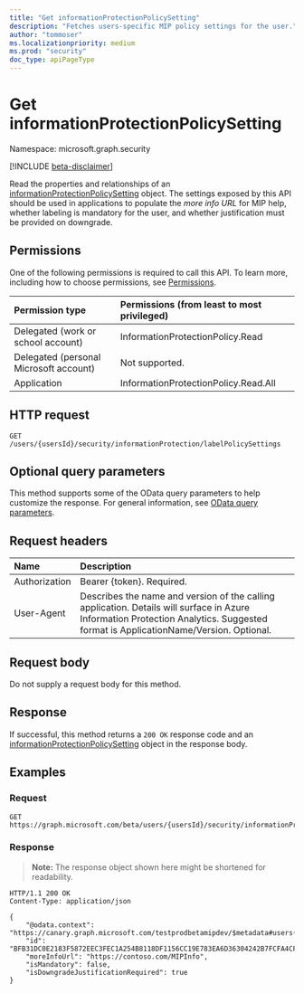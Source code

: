 ```yaml
---
title: "Get informationProtectionPolicySetting"
description: "Fetches users-specific MIP policy settings for the user."
author: "tommoser"
ms.localizationpriority: medium
ms.prod: "security"
doc_type: apiPageType
---
```


# Get informationProtectionPolicySetting
Namespace: microsoft.graph.security

[!INCLUDE [beta-disclaimer](../../includes/beta-disclaimer.md)]

Read the properties and relationships of an [informationProtectionPolicySetting](../resources/security-informationprotectionpolicysetting.md) object. The settings exposed by this API should be used in applications to populate the *more info URL* for MIP help, whether labeling is mandatory for the user, and whether justification must be provided on downgrade. 

## Permissions
One of the following permissions is required to call this API. To learn more, including how to choose permissions, see [Permissions](/graph/permissions-reference).

| Permission type                        | Permissions (from least to most privileged) |
| :------------------------------------- | :------------------------------------------ |
| Delegated (work or school account)     | InformationProtectionPolicy.Read            |
| Delegated (personal Microsoft account) | Not supported.                              |
| Application                            | InformationProtectionPolicy.Read.All        |

## HTTP request

<!-- {
  "blockType": "ignored"
}
-->
``` http
GET /users/{usersId}/security/informationProtection/labelPolicySettings
```

## Optional query parameters
This method supports some of the OData query parameters to help customize the response. For general information, see [OData query parameters](/graph/query-parameters).

## Request headers
| Name          | Description                                                                                                                                                                       |
| :------------ | :-------------------------------------------------------------------------------------------------------------------------------------------------------------------------------- |
| Authorization | Bearer {token}. Required.                                                                                                                                                         |
| User-Agent    | Describes the name and version of the calling application. Details will surface in Azure Information Protection Analytics. Suggested format is ApplicationName/Version. Optional. |

## Request body
Do not supply a request body for this method.

## Response

If successful, this method returns a `200 OK` response code and an [informationProtectionPolicySetting](../resources/security-informationprotectionpolicysetting.md) object in the response body.

## Examples

### Request
<!-- {
  "blockType": "request",
  "name": "get_informationprotectionpolicysetting"
}
-->
``` http
GET https://graph.microsoft.com/beta/users/{usersId}/security/informationProtection/labelPolicySettings
```


### Response
>**Note:** The response object shown here might be shortened for readability.
<!-- {
  "blockType": "response",
  "truncated": true,
  "@odata.type": "microsoft.graph.security.informationProtectionPolicySetting"
}
-->
``` http
HTTP/1.1 200 OK
Content-Type: application/json

{
    "@odata.context": "https://canary.graph.microsoft.com/testprodbetamipdev/$metadata#users('admin%40AzTestRmsPremUS22.onmicrosoft.com')/security/informationProtection/labelPolicySettings/$entity",
    "id": "BFB31DC0E2183F5872EEC3FEC1A254B8118DF1156CC19E783EA6D36304242B7FCFA4CF1DA3374481AA9919D8F3D63F7C",
    "moreInfoUrl": "https://contoso.com/MIPInfo",
    "isMandatory": false,
    "isDowngradeJustificationRequired": true
}
```

